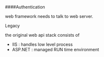####Authentication

web framework needs to talk to web server.

Legacy

the original web api stack consists of 
- IIS : handles low level process
- ASP.NET : managed RUN time environment
